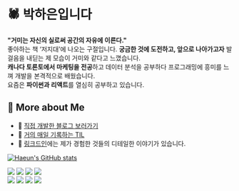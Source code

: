 # 🕷 박하은입니다
**"거미는 자신의 실로써 공간의 자유에 이른다."**   
좋아하는 책 ‘저지대’에 나오는 구절입니다. **궁금한 것에 도전하고, 앞으로 나아가고자** 발걸음을 내딛는 제 모습이 거미와 같다고 느꼈습니다.   
**캐나다 토론토에서 마케팅을 전공**하고 데이터 분석을 공부하다 프로그래밍에 흥미를 느껴 개발을 본격적으로 배웠습니다.  
요즘은 **파이썬과 리액트**를 열심히 공부하고 있습니다.


## 👀 More about Me 
- 📕 [직접 개발한 블로그 보러가기](https://pullingoff.github.io)
- 💾 [거의 매일 기록하는 TIL ](https://pullingoff.github.io/vue-til)
- 📂 [링크드인](https://www.linkedin.com/in/hailey-park/)에는 제가 경험한 것들의 디테일한 이야기가 있습니다.  


[![Haeun's GitHub stats](https://github-readme-stats.vercel.app/api?username=pullingoff)](https://github.com/anuraghazra/github-readme-stats)

<p>
  <span>
    <span>
      <img src="https://img.shields.io/badge/React-20232A?style=flat&logo=React&logoColor=61DAFB"/>
    </span>
    <span>
      <img src="https://img.shields.io/badge/TypeScript-3178C6?style=flat&logo=TypeScript&logoColor=white"/>
    </span>
    <span>
      <img src="https://img.shields.io/badge/JavaScript-F7DF1E?style=flat&logo=JavaScript&logoColor=black"/>
    </span>
    <span>
      <img src="https://img.shields.io/badge/Python-important?style=flat&logo=Python&logoColor=black"/>
    </span>
  </span>
  <br>
  <span>
    <span>
      <img src="https://img.shields.io/badge/SASS-CC6699?style=flat&logo=Sass&logoColor=white"/>
    </span>
    <span>
      <img src="https://img.shields.io/badge/StyledComponent-9cf?style=flat&logo=styled%2Dcomponents&logoColor=white"/>
    </span>
    <span>
      <img src="https://img.shields.io/badge/HTML-E34F26?style=flat&logo=HTML5&logoColor=white"/>
    </span>
    <span>
      <img src="https://img.shields.io/badge/CSS-1572B6?style=flat&logo=css3&logoColor=white"/>
    </span>
  </span>
</p>
